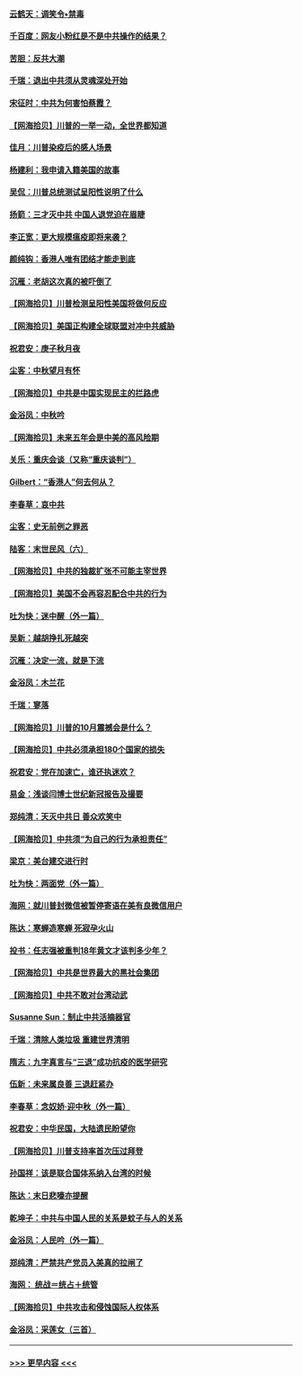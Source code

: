 #### [云鹤天：调笑令▪禁毒](../pages/nsc993/n12462975.md?t=10091003) 
#### [千百度：网友小粉红是不是中共操作的结果？](../pages/nsc993/n12461025.md?t=10091003) 
#### [苦胆：反共大潮](../pages/nsc993/n12459469.md?t=10091003) 
#### [千瑞：退出中共须从灵魂深处开始](../pages/nsc993/n12459437.md?t=10091003) 
#### [宋征时：中共为何害怕蔡霞？](../pages/nsc993/n12459097.md?t=10091003) 
#### [【网海拾贝】川普的一举一动，全世界都知道](../pages/nsc993/n12458825.md?t=10091003) 
#### [佳月：川普染疫后的感人场景](../pages/nsc993/n12456994.md?t=10091003) 
#### [杨建利：我申请入籍美国的故事](../pages/nsc993/n12455635.md?t=10091003) 
#### [吴侃：川普总统测试呈阳性说明了什么](../pages/nsc993/n12451869.md?t=10091003) 
#### [扬箭：三才灭中共 中国人退党迫在眉睫](../pages/nsc993/n12451842.md?t=10091003) 
#### [李正宽：更大规模瘟疫即将来袭？](../pages/nsc993/n12451455.md?t=10091003) 
#### [颜纯钩：香港人唯有团结才能走到底](../pages/nsc993/n12450870.md?t=10091003) 
#### [沉雁：老胡这次真的被吓倒了](../pages/nsc993/n12449796.md?t=10091003) 
#### [【网海拾贝】川普检测呈阳性美国将做何反应](../pages/nsc993/n12449042.md?t=10091003) 
#### [【网海拾贝】美国正构建全球联盟对冲中共威胁](../pages/nsc993/n12446580.md?t=10091003) 
#### [祝君安：庚子秋月夜](../pages/nsc993/n12445870.md?t=10091003) 
#### [尘客：中秋望月有怀](../pages/nsc993/n12444632.md?t=10091003) 
#### [【网海拾贝】中共是中国实现民主的拦路虎](../pages/nsc993/n12443573.md?t=10091003) 
#### [金浴凤：中秋吟](../pages/nsc993/n12441773.md?t=10091003) 
#### [【网海拾贝】未来五年会是中美的高风险期](../pages/nsc993/n12440760.md?t=10091003) 
#### [关乐：重庆会谈（又称“重庆谈判”）](../pages/nsc993/n12437525.md?t=10091003) 
#### [Gilbert：“香港人”何去何从？](../pages/nsc993/n12435894.md?t=10091003) 
#### [李春草：哀中共](../pages/nsc993/n12435874.md?t=10091003) 
#### [尘客：史无前例之罪恶](../pages/nsc993/n12435762.md?t=10091003) 
#### [陆客：末世民风（六）](../pages/nsc993/n12435354.md?t=10091003) 
#### [【网海拾贝】中共的独裁扩张不可能主宰世界](../pages/nsc993/n12435151.md?t=10091003) 
#### [【网海拾贝】美国不会再容忍配合中共的行为](../pages/nsc993/n12433808.md?t=10091003) 
#### [吐为快：迷中醒（外一篇）](../pages/nsc993/n12433585.md?t=10091003) 
#### [吴新：越胡挣扎死越突](../pages/nsc993/n12433562.md?t=10091003) 
#### [沉雁：决定一流，就是下流](../pages/nsc993/n12432128.md?t=10091003) 
#### [金浴凤：木兰花](../pages/nsc993/n12432124.md?t=10091003) 
#### [千瑞：寥落](../pages/nsc993/n12432071.md?t=10091003) 
#### [【网海拾贝】川普的10月震撼会是什么？](../pages/nsc993/n12431624.md?t=10091003) 
#### [【网海拾贝】中共必须承担180个国家的损失](../pages/nsc993/n12428893.md?t=10091003) 
#### [祝君安：党在加速亡，谁还执迷欢？](../pages/nsc993/n12428652.md?t=10091003) 
#### [易金：浅谈闫博士世纪新冠报告及撮要](../pages/nsc993/n12426822.md?t=10091003) 
#### [郑纯清：天灭中共日 善众欢笑中](../pages/nsc993/n12426784.md?t=10091003) 
#### [【网海拾贝】中共须“为自己的行为承担责任”](../pages/nsc993/n12426067.md?t=10091003) 
#### [梁京：美台建交进行时](../pages/nsc993/n12424066.md?t=10091003) 
#### [吐为快：两面党（外一篇）](../pages/nsc993/n12424043.md?t=10091003) 
#### [海网：就川普封微信被暂停寄语在美有良微信用户](../pages/nsc993/n12424021.md?t=10091003) 
#### [陈达：寒蝉造寒蝉 死寂孕火山](../pages/nsc993/n12423958.md?t=10091003) 
#### [投书：任志强被重判18年黄文才该判多少年？](../pages/nsc993/n12423672.md?t=10091003) 
#### [【网海拾贝】中共是世界最大的黑社会集团](../pages/nsc993/n12423543.md?t=10091003) 
#### [【网海拾贝】中共不敢对台湾动武](../pages/nsc993/n12421418.md?t=10091003) 
#### [Susanne Sun：制止中共活摘器官](../pages/nsc993/n12419654.md?t=10091003) 
#### [千瑞：清除人类垃圾 重建世界清明](../pages/nsc993/n12419414.md?t=10091003) 
#### [隋志：九字真言与“三退”成功抗疫的医学研究](../pages/nsc993/n12419248.md?t=10091003) 
#### [伍新：未来属良善 三退赶紧办](../pages/nsc993/n12418496.md?t=10091003) 
#### [李春草：念奴娇·迎中秋（外一篇）](../pages/nsc993/n12418465.md?t=10091003) 
#### [祝君安：中华民国，大陆遗民盼望你](../pages/nsc993/n12418089.md?t=10091003) 
#### [【网海拾贝】川普支持率首次压过拜登](../pages/nsc993/n12418050.md?t=10091003) 
#### [孙国祥：该是联合国体系纳入台湾的时候](../pages/nsc993/n12417369.md?t=10091003) 
#### [陈达：末日悲嚎亦提醒](../pages/nsc993/n12416736.md?t=10091003) 
#### [乾坤子：中共与中国人民的关系是蚊子与人的关系](../pages/nsc993/n12416632.md?t=10091003) 
#### [金浴凤：人民吟（外一篇）](../pages/nsc993/n12416567.md?t=10091003) 
#### [郑纯清：严禁共产党员入美真的拉闸了](../pages/nsc993/n12416550.md?t=10091003) 
#### [海网： 统战＝统占＋统管](../pages/nsc993/n12416404.md?t=10091003) 
#### [【网海拾贝】中共攻击和侵蚀国际人权体系](../pages/nsc993/n12416250.md?t=10091003) 
#### [金浴凤：采莲女（三首）](../pages/nsc993/n12415517.md?t=10091003) 

----
#### [ >>> 更早内容 <<< ](../indexes/nsc993-earlier.md)
